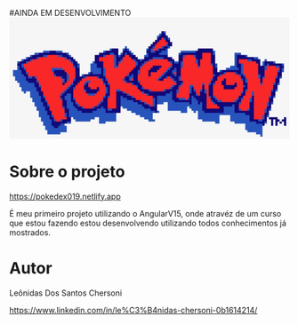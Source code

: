 
#AINDA EM DESENVOLVIMENTO
![Pokemon](https://github.com/leonidasc019/pokedex/blob/493c5d9461180b485b6b90625b88e6056051ae9a/src/assets/pokemonbg.png)
# Sobre o projeto

https://pokedex019.netlify.app

É meu primeiro projeto utilizando o AngularV15, onde atravéz de um curso que estou fazendo estou desenvolvendo utilizando todos conhecimentos já mostrados.

# Autor

Leônidas Dos Santos Chersoni

https://www.linkedin.com/in/le%C3%B4nidas-chersoni-0b1614214/


